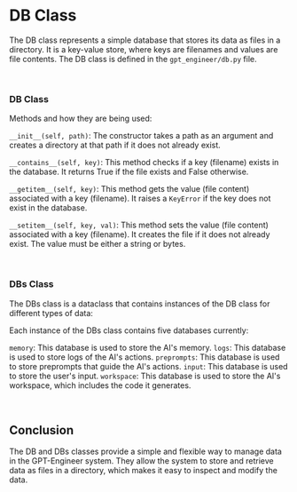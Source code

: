 # DB Class
The DB class represents a simple database that stores its data as files in a directory. It is a key-value store, where keys are filenames and values are file contents. The DB class is defined in the `gpt_engineer/db.py` file.

<br>

### DB Class
Methods and how they are being used:

`__init__(self, path)`: The constructor takes a path as an argument and creates a directory at that path if it does not already exist.

`__contains__(self, key)`: This method checks if a key (filename) exists in the database. It returns True if the file exists and False otherwise.

`__getitem__(self, key)`: This method gets the value (file content) associated with a key (filename). It raises a `KeyError` if the key does not exist in the database.

`__setitem__(self, key, val)`: This method sets the value (file content) associated with a key (filename). It creates the file if it does not already exist. The value must be either a string or bytes.

<br>

### DBs Class
The DBs class is a dataclass that contains instances of the DB class for different types of data:

Each instance of the DBs class contains five databases currently:

`memory`: This database is used to store the AI's memory.
`logs`: This database is used to store logs of the AI's actions.
`preprompts`: This database is used to store preprompts that guide the AI's actions.
`input`: This database is used to store the user's input.
`workspace`: This database is used to store the AI's workspace, which includes the code it generates.

<br>

## Conclusion
The DB and DBs classes provide a simple and flexible way to manage data in the GPT-Engineer system. They allow the system to store and retrieve data as files in a directory, which makes it easy to inspect and modify the data.